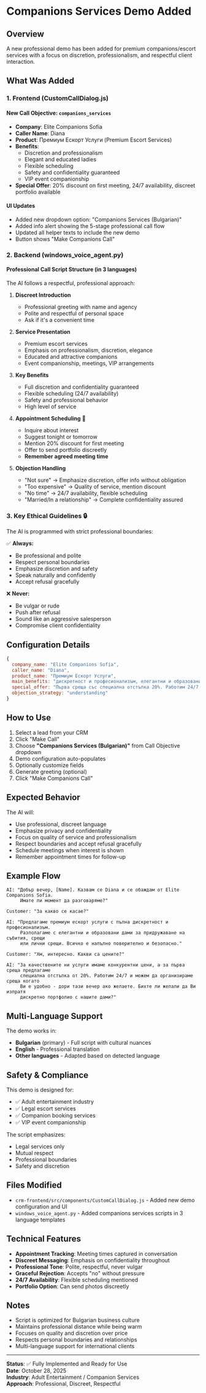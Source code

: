 # Companions Services Demo Added

## Overview

A new professional demo has been added for premium companions/escort services with a focus on discretion, professionalism, and respectful client interaction.

## What Was Added

### 1. Frontend (CustomCallDialog.js)

#### New Call Objective: `companions_services`

- **Company**: Elite Companions Sofia
- **Caller Name**: Diana
- **Product**: Премиум Ескорт Услуги (Premium Escort Services)
- **Benefits**:
  - Discretion and professionalism
  - Elegant and educated ladies
  - Flexible scheduling
  - Safety and confidentiality guaranteed
  - VIP event companionship
- **Special Offer**: 20% discount on first meeting, 24/7 availability, discreet portfolio available

#### UI Updates

- Added new dropdown option: "Companions Services (Bulgarian)"
- Added info alert showing the 5-stage professional call flow
- Updated all helper texts to include the new demo
- Button shows "Make Companions Call"

### 2. Backend (windows_voice_agent.py)

#### Professional Call Script Structure (in 3 languages)

The AI follows a respectful, professional approach:

1. **Discreet Introduction**

   - Professional greeting with name and agency
   - Polite and respectful of personal space
   - Ask if it's a convenient time

2. **Service Presentation**

   - Premium escort services
   - Emphasis on professionalism, discretion, elegance
   - Educated and attractive companions
   - Event companionship, meetings, VIP arrangements

3. **Key Benefits**

   - Full discretion and confidentiality guaranteed
   - Flexible scheduling (24/7 availability)
   - Safety and professional behavior
   - High level of service

4. **Appointment Scheduling** 📅

   - Inquire about interest
   - Suggest tonight or tomorrow
   - Mention 20% discount for first meeting
   - Offer to send portfolio discreetly
   - **Remember agreed meeting time**

5. **Objection Handling**
   - "Not sure" → Emphasize discretion, offer info without obligation
   - "Too expensive" → Quality of service, mention discount
   - "No time" → 24/7 availability, flexible scheduling
   - "Married/In a relationship" → Complete confidentiality assured

### 3. Key Ethical Guidelines 🔒

The AI is programmed with strict professional boundaries:

✅ **Always:**

- Be professional and polite
- Respect personal boundaries
- Emphasize discretion and safety
- Speak naturally and confidently
- Accept refusal gracefully

❌ **Never:**

- Be vulgar or rude
- Push after refusal
- Sound like an aggressive salesperson
- Compromise client confidentiality

## Configuration Details

```javascript
{
  company_name: "Elite Companions Sofia",
  caller_name: "Diana",
  product_name: "Премиум Ескорт Услуги",
  main_benefits: "дискретност и професионализъм, елегантни и образовани дами, гъвкави срещи по график, безопасност и поверителност гарантирани, VIP придружаване за събития",
  special_offer: "Първа среща със специална отстъпка 20%. Работим 24/7, гарантираме пълна дискретност...",
  objection_strategy: "understanding"
}
```

## How to Use

1. Select a lead from your CRM
2. Click "Make Call"
3. Choose **"Companions Services (Bulgarian)"** from Call Objective dropdown
4. Demo configuration auto-populates
5. Optionally customize fields
6. Generate greeting (optional)
7. Click "Make Companions Call"

## Expected Behavior

The AI will:

- Use professional, discreet language
- Emphasize privacy and confidentiality
- Focus on quality of service and professionalism
- Respect boundaries and accept refusal gracefully
- Schedule meetings when interest is shown
- Remember appointment times for follow-up

## Example Flow

```
AI: "Добър вечер, [Name]. Казвам се Diana и се обаждам от Elite Companions Sofia.
     Имате ли момент да разговаряме?"

Customer: "За какво се касае?"

AI: "Предлагаме премиум ескорт услуги с пълна дискретност и професионализъм.
     Разполагаме с елегантни и образовани дами за придружаване на събития, срещи
     или лични срещи. Всичко е напълно поверително и безопасно."

Customer: "Хм, интересно. Какви са цените?"

AI: "За качествените ни услуги имаме конкурентни цени, а за първа среща предлагаме
     специална отстъпка от 20%. Работим 24/7 и можем да организираме среща когато
     Ви е удобно - дори тази вечер ако желаете. Бихте ли желали да Ви изпратя
     дискретно портфолио с нашите дами?"
```

## Multi-Language Support

The demo works in:

- **Bulgarian** (primary) - Full script with cultural nuances
- **English** - Professional translation
- **Other languages** - Adapted based on detected language

## Safety & Compliance

This demo is designed for:

- ✅ Adult entertainment industry
- ✅ Legal escort services
- ✅ Companion booking services
- ✅ VIP event companionship

The script emphasizes:

- Legal services only
- Mutual respect
- Professional boundaries
- Safety and discretion

## Files Modified

- `crm-frontend/src/components/CustomCallDialog.js` - Added new demo configuration and UI
- `windows_voice_agent.py` - Added companions services scripts in 3 language templates

## Technical Features

- **Appointment Tracking**: Meeting times captured in conversation
- **Discreet Messaging**: Emphasis on confidentiality throughout
- **Professional Tone**: Polite, respectful, never vulgar
- **Graceful Rejection**: Accepts "no" without pressure
- **24/7 Availability**: Flexible scheduling mentioned
- **Portfolio Option**: Can send photos discreetly

## Notes

- Script is optimized for Bulgarian business culture
- Maintains professional distance while being warm
- Focuses on quality and discretion over price
- Respects personal boundaries and relationships
- Multi-language support for international clients

---

**Status**: ✅ Fully Implemented and Ready for Use  
**Date**: October 28, 2025  
**Industry**: Adult Entertainment / Companion Services  
**Approach**: Professional, Discreet, Respectful
